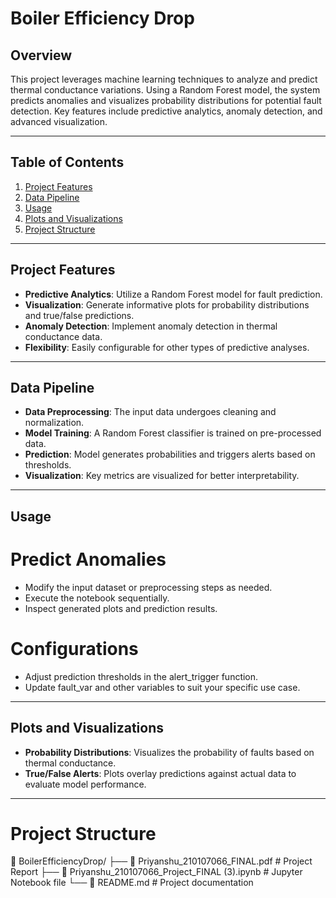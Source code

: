 # Boiler Efficiency Drop

## Overview

This project leverages machine learning techniques to analyze and predict thermal conductance variations. Using a Random Forest model, the system predicts anomalies and visualizes probability distributions for potential fault detection. Key features include predictive analytics, anomaly detection, and advanced visualization.

---

## Table of Contents

1. [Project Features](#project-features)
2. [Data Pipeline](#data-pipeline)
4. [Usage](#usage)
5. [Plots and Visualizations](#plots-and-visualizations)
6. [Project Structure](#project-structure)

---

## Project Features

- **Predictive Analytics**: Utilize a Random Forest model for fault prediction.
- **Visualization**: Generate informative plots for probability distributions and true/false predictions.
- **Anomaly Detection**: Implement anomaly detection in thermal conductance data.
- **Flexibility**: Easily configurable for other types of predictive analyses.

---

## Data Pipeline

- **Data Preprocessing**: The input data undergoes cleaning and normalization.
- **Model Training**: A Random Forest classifier is trained on pre-processed data.
- **Prediction**: Model generates probabilities and triggers alerts based on thresholds.
- **Visualization**: Key metrics are visualized for better interpretability.

---

## Usage

# Predict Anomalies

- Modify the input dataset or preprocessing steps as needed.
- Execute the notebook sequentially.
- Inspect generated plots and prediction results.

# Configurations
- Adjust prediction thresholds in the alert_trigger function.
- Update fault_var and other variables to suit your specific use case.

---

## Plots and Visualizations

- **Probability Distributions**: Visualizes the probability of faults based on thermal conductance.
- **True/False Alerts**: Plots overlay predictions against actual data to evaluate model performance.

---

# Project Structure

📁 BoilerEfficiencyDrop/
├── 📄 Priyanshu_210107066_FINAL.pdf                             # Project Report
├── 📄 Priyanshu_210107066_Project_FINAL (3).ipynb               # Jupyter Notebook file
└── 📄 README.md                                                 # Project documentation
